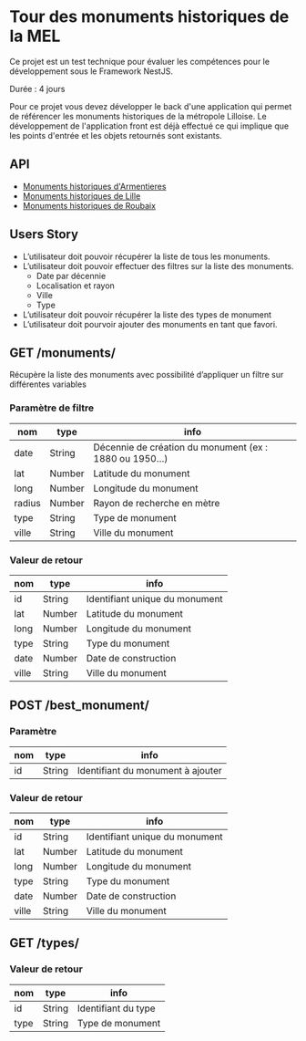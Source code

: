# Tour des monuments historiques de la MEL

Ce projet est un test technique pour évaluer les compétences pour le développement sous le Framework NestJS.

Durée : 4 jours

Pour ce projet vous devez développer le back d'une application qui permet de référencer les monuments historiques de la métropole Lilloise. Le développement de l'application front est déjà effectué ce qui implique que les points d'entrée et les objets retournés sont existants.

## API

- [Monuments historiques d'Armentieres](https://opendata.lillemetropole.fr/explore/dataset/monuments-historiques-armentieres/api/)
- [Monuments historiques de Lille](https://opendata.lillemetropole.fr/explore/dataset/monuments-historiques-lille/api/)
- [Monuments historiques de Roubaix](https://opendata.lillemetropole.fr/explore/dataset/liste-monuments-historiques-de-roubaix/api/)

## Users Story

- L’utilisateur doit pouvoir récupérer la liste de tous les monuments.
- L’utilisateur doit pouvoir effectuer des filtres sur la liste des monuments.
  - Date par décennie
  - Localisation et rayon
  - Ville
  - Type
- L’utilisateur doit pouvoir récupérer la liste des types de monument
- L’utilisateur doit pourvoir ajouter des monuments en tant que favori.

## GET /monuments/

Récupère la liste des monuments avec possibilité d’appliquer un filtre sur différentes variables

### Paramètre de filtre

| nom    | type   | info                                                  |
| ------ | ------ | ----------------------------------------------------- |
| date   | String | Décennie de création du monument (ex : 1880 ou 1950…) |
| lat    | Number | Latitude du monument                                  |
| long   | Number | Longitude du monument                                 |
| radius | Number | Rayon de recherche en mètre                           |
| type   | String | Type de monument                                      |
| ville  | String | Ville du monument                                     |

### Valeur de retour

| nom   | type   | info                           |
| ----- | ------ | ------------------------------ |
| id    | String | Identifiant unique du monument |
| lat   | Number | Latitude du monument           |
| long  | Number | Longitude du monument          |
| type  | String | Type du monument               |
| date  | Number | Date de construction           |
| ville | String | Ville du monument              |

## POST /best_monument/

### Paramètre

| nom | type   | info                              |
| --- | ------ | --------------------------------- |
| id  | String | Identifiant du monument à ajouter |

### Valeur de retour

| nom   | type   | info                           |
| ----- | ------ | ------------------------------ |
| id    | String | Identifiant unique du monument |
| lat   | Number | Latitude du monument           |
| long  | Number | Longitude du monument          |
| type  | String | Type du monument               |
| date  | Number | Date de construction           |
| ville | String | Ville du monument              |

## GET /types/

### Valeur de retour

| nom  | type   | info                |
| ---- | ------ | ------------------- |
| id   | String | Identifiant du type |
| type | String | Type de monument    |
